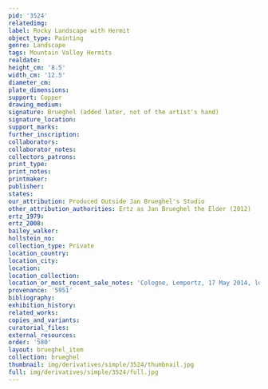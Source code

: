 ```yaml
---
pid: '3524'
relatedimg: 
label: Rocky Landscape with Hermit
object_type: Painting
genre: Landscape
tags: Mountain Valley Hermits
realdate: 
height_cm: '8.5'
width_cm: '12.5'
diameter_cm: 
plate_dimensions: 
support: Copper
drawing_medium: 
signature: Brueghel (added later, not of the artist's hand)
signature_location: 
support_marks: 
further_inscription: 
collaborators: 
collaborator_notes: 
collectors_patrons: 
print_type: 
print_notes: 
printmaker: 
publisher: 
states: 
our_attribution: Produced Outside Jan Brueghel's Studio
other_attribution_authorities: Ertz as Jan Brueghel the Elder (2012)
ertz_1979: 
ertz_2008: 
bailey_walker: 
hollstein_no: 
collection_type: Private
location_country: 
location_city: 
location: 
location_collection: 
location_or_most_recent_sale_notes: 'Cologne, Lempertz, 17 May 2014, lot #1123'
provenance: '5951'
bibliography: 
exhibition_history: 
related_works: 
copies_and_variants: 
curatorial_files: 
external_resources: 
order: '580'
layout: brueghel_item
collection: brueghel
thumbnail: img/derivatives/simple/3524/thumbnail.jpg
full: img/derivatives/simple/3524/full.jpg
---
```

